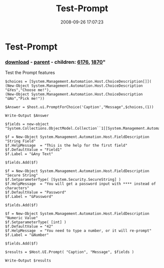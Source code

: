 ﻿---
pid:            608
parent:         605
children:       6176,1870
poster:         Damien Ryan
title:          Test-Prompt
date:           2008-09-26 17:07:23
format:         posh
---

# Test-Prompt

### [download](608.ps1) - [parent](605.md) - children: [6176](6176.md), [1870](1870.md)"

Test the Prompt features

```posh
$choices = [System.Management.Automation.Host.ChoiceDescription[]](
(New-Object System.Management.Automation.Host.ChoiceDescription "&Yes","Choose me!"),
(New-Object System.Management.Automation.Host.ChoiceDescription "&No","Pick me!"))

$Answer = $host.ui.PromptForChoice('Caption',"Message",$choices,(1))

Write-Output $Answer

$fields = new-object "System.Collections.ObjectModel.Collection``1[[System.Management.Automation.Host.FieldDescription]]"

$f = New-Object System.Management.Automation.Host.FieldDescription "String Field"
$f.HelpMessage  = "This is the help for the first field"
$f.DefaultValue = "Field1"
$f.Label = "&Any Text"

$fields.Add($f)

$f = New-Object System.Management.Automation.Host.FieldDescription "Secure String"
$f.SetparameterType( [System.Security.SecureString] )
$f.HelpMessage  = "You will get a password input with **** instead of characters"
$f.DefaultValue = "Password"
$f.Label = "&Password"

$fields.Add($f)

$f = New-Object System.Management.Automation.Host.FieldDescription "Numeric Value"
$f.SetparameterType( [int] )
$f.DefaultValue = "42"
$f.HelpMessage  = "You need to type a number, or it will re-prompt"
$f.Label = "&Number"

$fields.Add($f)

$results = $Host.UI.Prompt( "Caption", "Message", $fields )

Write-Output $results
```

